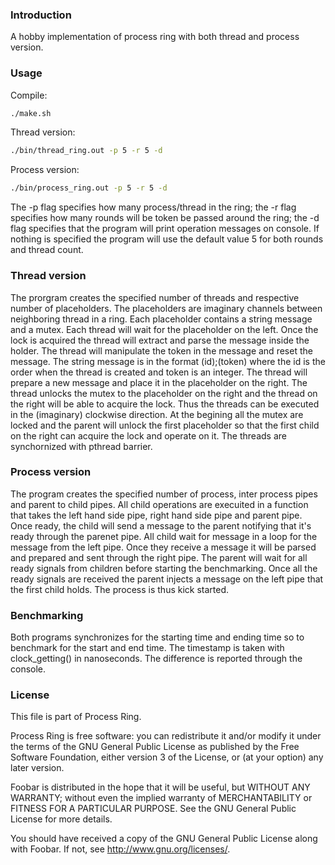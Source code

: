 ### Introduction

A hobby implementation of process ring with both thread and process version.

### Usage
Compile:
```bash
./make.sh
```

Thread version: 
```bash
./bin/thread_ring.out -p 5 -r 5 -d
```
Process version:
```bash
./bin/process_ring.out -p 5 -r 5 -d
```

The -p flag specifies how many process/thread in the ring; the -r flag specifies how many rounds will be token be passed around the ring; the -d flag specifies that the program will print operation messages on console. If nothing is specified the program will use the default value 5 for both rounds and thread count.

### Thread version

The prorgram creates the specified number of threads and respective number of placeholders. The placeholders are imaginary channels between neighboring thread in a ring. Each placeholder contains a string message and a mutex. Each thread will wait for the placeholder on the left. Once the lock is acquired the thread will extract and parse the message inside the holder. The thread will manipulate the token in the message and reset the message. The string message is in the format (id);(token) where the id is the order when the thread is created and token is an integer. The thread will prepare a new message and place it in the placeholder on the right. The thread unlocks the mutex to the placeholder on the right and the thread on the right will be able to acquire the lock. Thus the threads can be executed in the (imaginary) clockwise direction. At the begining all the mutex are locked and the parent will unlock the first placeholder so that the first child on the right can acquire the lock and operate on it. The threads are synchornized with pthread barrier.

### Process version

The program creates the specified number of process, inter process pipes and parent to child pipes. All child operations are execuited in a function that takes the left hand side pipe, right hand side pipe and parent pipe. Once ready, the child will send a message to the parent notifying that it's ready through the parenet pipe. All child wait for message in a loop for the message from the left pipe. Once they receive a message it will be parsed and prepared and sent through the right pipe. The parent will wait for all ready signals from children before starting the benchmarking. Once all the ready signals are received the parent injects a message on the left pipe that the first child holds. The process is thus kick started.

### Benchmarking

Both programs synchronizes for the starting time and ending time so to benchmark for the start and end time. The timestamp is taken with clock_getting() in nanoseconds. The difference is reported through the console.

### License

This file is part of Process Ring.

Process Ring is free software: you can redistribute it and/or modify
it under the terms of the GNU General Public License as published by
the Free Software Foundation, either version 3 of the License, or
(at your option) any later version.

Foobar is distributed in the hope that it will be useful,
but WITHOUT ANY WARRANTY; without even the implied warranty of
MERCHANTABILITY or FITNESS FOR A PARTICULAR PURPOSE.  See the
GNU General Public License for more details.

You should have received a copy of the GNU General Public License
along with Foobar.  If not, see <http://www.gnu.org/licenses/>.

